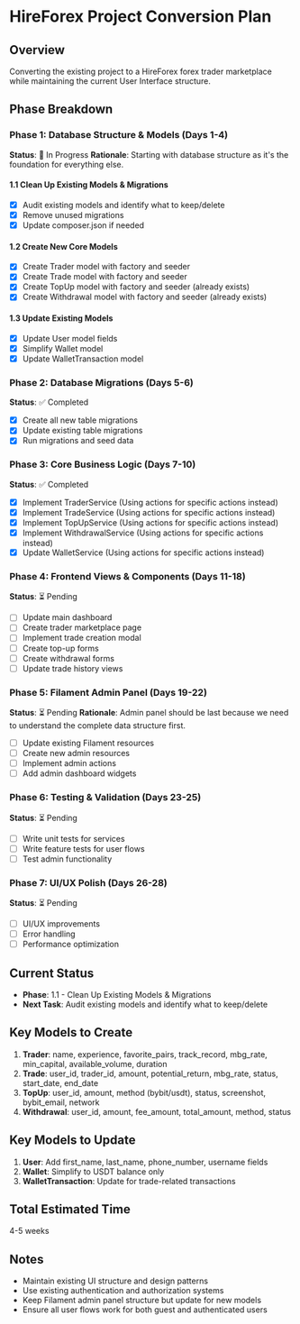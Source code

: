 # HireForex Project Conversion Plan

## Overview
Converting the existing project to a HireForex forex trader marketplace while maintaining the current User Interface structure.

## Phase Breakdown

### Phase 1: Database Structure & Models (Days 1-4)
**Status**: 🚧 In Progress
**Rationale**: Starting with database structure as it's the foundation for everything else.

#### 1.1 Clean Up Existing Models & Migrations
- [x] Audit existing models and identify what to keep/delete
- [x] Remove unused migrations
- [x] Update composer.json if needed

#### 1.2 Create New Core Models
- [x] Create Trader model with factory and seeder
- [x] Create Trade model with factory and seeder
- [x] Create TopUp model with factory and seeder (already exists)
- [x] Create Withdrawal model with factory and seeder (already exists)

#### 1.3 Update Existing Models
- [x] Update User model fields
- [x] Simplify Wallet model
- [x] Update WalletTransaction model

### Phase 2: Database Migrations (Days 5-6)
**Status**: ✅ Completed
- [x] Create all new table migrations
- [x] Update existing table migrations
- [x] Run migrations and seed data

### Phase 3: Core Business Logic (Days 7-10)
**Status**: ✅ Completed
- [x] Implement TraderService (Using actions for specific actions instead)
- [x] Implement TradeService (Using actions for specific actions instead)
- [x] Implement TopUpService (Using actions for specific actions instead)
- [x] Implement WithdrawalService (Using actions for specific actions instead)
- [x] Update WalletService (Using actions for specific actions instead)

### Phase 4: Frontend Views & Components (Days 11-18)
**Status**: ⏳ Pending
- [ ] Update main dashboard
- [ ] Create trader marketplace page
- [ ] Implement trade creation modal
- [ ] Create top-up forms
- [ ] Create withdrawal forms
- [ ] Update trade history views

### Phase 5: Filament Admin Panel (Days 19-22)
**Status**: ⏳ Pending
**Rationale**: Admin panel should be last because we need to understand the complete data structure first.
- [ ] Update existing Filament resources
- [ ] Create new admin resources
- [ ] Implement admin actions
- [ ] Add admin dashboard widgets

### Phase 6: Testing & Validation (Days 23-25)
**Status**: ⏳ Pending
- [ ] Write unit tests for services
- [ ] Write feature tests for user flows
- [ ] Test admin functionality

### Phase 7: UI/UX Polish (Days 26-28)
**Status**: ⏳ Pending
- [ ] UI/UX improvements
- [ ] Error handling
- [ ] Performance optimization

## Current Status
- **Phase**: 1.1 - Clean Up Existing Models & Migrations
- **Next Task**: Audit existing models and identify what to keep/delete

## Key Models to Create
1. **Trader**: name, experience, favorite_pairs, track_record, mbg_rate, min_capital, available_volume, duration
2. **Trade**: user_id, trader_id, amount, potential_return, mbg_rate, status, start_date, end_date
3. **TopUp**: user_id, amount, method (bybit/usdt), status, screenshot, bybit_email, network
4. **Withdrawal**: user_id, amount, fee_amount, total_amount, method, status

## Key Models to Update
1. **User**: Add first_name, last_name, phone_number, username fields
2. **Wallet**: Simplify to USDT balance only
3. **WalletTransaction**: Update for trade-related transactions

## Total Estimated Time
4-5 weeks

## Notes
- Maintain existing UI structure and design patterns
- Use existing authentication and authorization systems
- Keep Filament admin panel structure but update for new models
- Ensure all user flows work for both guest and authenticated users
